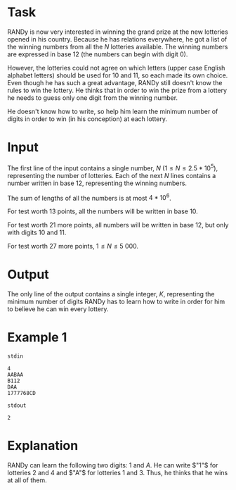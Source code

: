 # Task

RANDy is now very interested in winning the grand prize at the new lotteries opened in his country. Because he has relations everywhere, he got a list of the winning numbers from all the $N$ lotteries available. The winning numbers are expressed in base 12 (the numbers can begin with digit $0$).

However, the lotteries could not agree on which letters (upper case English alphabet letters) should be used for $10$ and $11$, so each made its own choice. Even though he has such a great advantage, RANDy still doesn't know the rules to win the lottery. He thinks that in order to win the prize from a lottery he needs to guess only one digit from the winning number.

He doesn't know how to write, so help him learn the minimum number of digits in order to win (in his conception) at each lottery.

# Input

The first line of the input contains a single number, $N$ ($1 \le N \le 2.5 * 10^5$), representing the number of lotteries. Each of the next $N$ lines contains a number written in base 12, representing the winning numbers.

The sum of lengths of all the numbers is at most $4 * 10^6$.

For test worth $13$ points, all the numbers will be written in base $10$.

For test worth $21$ more points, all numbers will be written in base $12$, but only with digits $10$ and $11$.

For test worth $27$ more points, $1 \le N \le 5\ 000$.

# Output

The only line of the output contains a single integer, $K$, representing the minimum number of digits RANDy has to learn how to write in order for him to believe he can win every lottery.

# Example 1

`stdin`
```
4
AABAA
B112
DAA
1777768CD
```

`stdout`
```
2
```

# Explanation

RANDy can learn the following two digits: $1$ and $A$. He can write $"1"$ for lotteries $2$ and $4$ and $"A"$ for lotteries $1$ and $3$. Thus, he thinks that he wins at all of them.